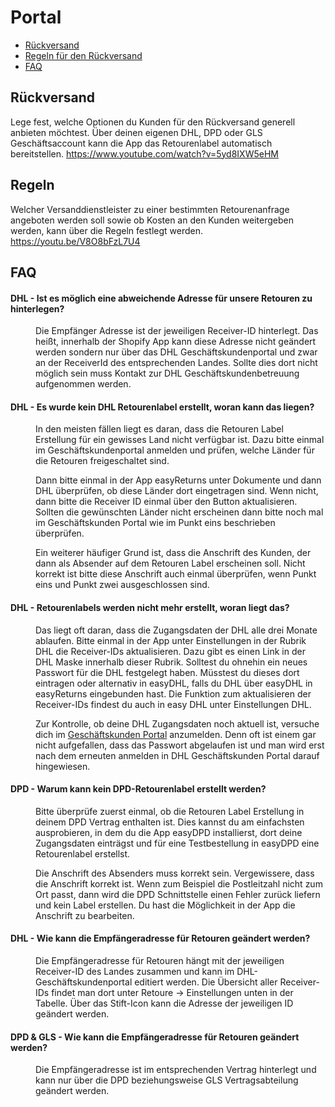 # Portal

-   [Rückversand](#provider)
-   [Regeln für den Rückversand](#rules)
-   [FAQ](#faq)

<a name="provider"></a>

## Rückversand

Lege fest, welche Optionen du Kunden für den Rückversand generell anbieten möchtest. Über deinen eigenen DHL, DPD oder GLS Geschäftsaccount kann die App das Retourenlabel automatisch bereitstellen. <a class="video">https://www.youtube.com/watch?v=5yd8IXW5eHM</a>

<a name="rules"></a>

## Regeln

Welcher Versanddienstleister zu einer bestimmten Retourenanfrage angeboten werden soll sowie ob Kosten an den Kunden weitergeben werden, kann über die Regeln festlegt werden. <a class="video">https://youtu.be/V8O8bFzL7U4</a>

<a name="faq"></a>

## FAQ

<div class="faq-list">
<dl class="space-y-8">
<div>
<dt><h4>DHL - Ist es möglich eine abweichende Adresse für unsere Retouren zu hinterlegen?</h4></dt>
<dd>
Die Empfänger Adresse ist der jeweiligen Receiver-ID hinterlegt. Das heißt, innerhalb der Shopify App kann diese Adresse nicht geändert werden sondern nur über das DHL Geschäftskundenportal und zwar an der ReceiverId des entsprechenden Landes. Sollte dies dort nicht möglich sein muss Kontakt zur DHL Geschäftskundenbetreuung aufgenommen werden.
</dd>
</div>
</dl>

<dl class="space-y-8">
<div>
<dt><h4>DHL - Es wurde kein DHL Retourenlabel erstellt, woran kann das liegen?</h4></dt>
<dd>
In den meisten fällen liegt es daran, dass die Retouren Label Erstellung für ein gewisses Land nicht verfügbar ist. Dazu bitte einmal im Geschäftskundenportal anmelden und prüfen, welche Länder für die Retouren freigeschaltet sind.

Dann bitte einmal in der App easyReturns unter Dokumente und dann DHL überprüfen, ob diese Länder dort eingetragen sind. Wenn nicht, dann bitte die Receiver ID einmal über den Button aktualisieren. Sollten die gewünschten Länder nicht erscheinen dann bitte noch mal im Geschäftskunden Portal wie im Punkt eins beschrieben überprüfen.

Ein weiterer häufiger Grund ist, dass die Anschrift des Kunden, der dann als Absender auf dem Retouren Label erscheinen soll. Nicht korrekt ist bitte diese Anschrift auch einmal überprüfen, wenn Punkt eins und Punkt zwei ausgeschlossen sind.

</dd>
</div>
</dl>

<dl class="space-y-8">
<div>
<dt><h4>DHL - Retourenlabels werden nicht mehr erstellt, woran liegt das?</h4></dt>
<dd>
Das liegt oft daran, dass die Zugangsdaten der DHL alle drei Monate ablaufen. Bitte einmal in der App unter Einstellungen in der Rubrik DHL die Receiver-IDs aktualisieren. Dazu gibt es einen Link in der DHL Maske innerhalb dieser Rubrik. Solltest du ohnehin ein neues Passwort für die DHL festgelegt haben. Müsstest du dieses dort eintragen oder alternativ in easyDHL, falls du DHL über easyDHL in easyReturns eingebunden hast. Die Funktion zum aktualisieren der Receiver-IDs findest du auch in easy DHL unter Einstellungen DHL.

Zur Kontrolle, ob deine DHL Zugangsdaten noch aktuell ist, versuche dich im [Geschäftskunden Portal](https://geschaeftskunden.dhl.de/) anzumelden. Denn oft ist einem gar nicht aufgefallen, dass das Passwort abgelaufen ist und man wird erst nach dem erneuten anmelden in DHL Geschäftskunden Portal darauf hingewiesen.

</dd>
</div>
</dl>

<dl class="space-y-8">
<div>
<dt><h4>DPD - Warum kann kein DPD-Retourenlabel erstellt werden?</h4></dt>
<dd>
Bitte überprüfe zuerst einmal, ob die Retouren Label Erstellung in deinem DPD Vertrag enthalten ist. Dies kannst du am einfachsten ausprobieren, in dem du die App easyDPD installierst, dort deine Zugangsdaten einträgst und für eine Testbestellung in easyDPD eine Retourenlabel erstellst.

Die Anschrift des Absenders muss korrekt sein. Vergewissere, dass die Anschrift korrekt ist. Wenn zum Beispiel die Postleitzahl nicht zum Ort passt, dann wird die DPD Schnittstelle einen Fehler zurück liefern und kein Label erstellen. Du hast die Möglichkeit in der App die Anschrift zu bearbeiten.

</dd>
</div>
</dl>

<dl class="space-y-8">
<div>
<dt><h4>DHL - Wie kann die Empfängeradresse für Retouren geändert werden?
</h4></dt>
<dd>
Die Empfängeradresse für Retouren hängt mit der jeweiligen Receiver-ID des Landes zusammen und kann im DHL-Geschäftskundenportal editiert werden. Die Übersicht aller Receiver-IDs findet man dort unter Retoure -> Einstellungen unten in der Tabelle. Über das Stift-Icon kann die Adresse der jeweiligen ID geändert werden.
</dd>
</div>
</dl>

<dl class="space-y-8">
<div>
<dt><h4>DPD & GLS - Wie kann die Empfängeradresse für Retouren geändert werden?
</h4></dt>
<dd>
Die Empfängeradresse ist im entsprechenden Vertrag hinterlegt und kann nur über die DPD beziehungsweise GLS Vertragsabteilung geändert werden.
</dd>
</div>
</dl>

</div>
